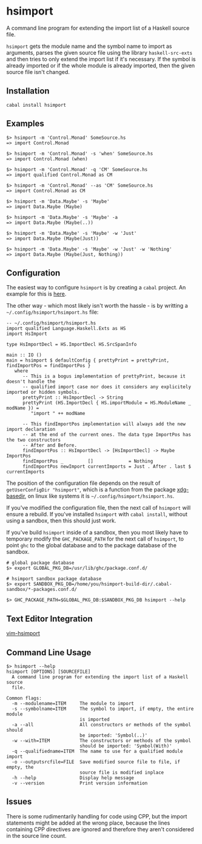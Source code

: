 hsimport
========

A command line program for extending the import list of a Haskell source file.

`hsimport` gets the module name and the symbol name to import as arguments,
parses the given source file using the library `haskell-src-exts` and then tries
to only extend the import list if it's necessary. If the symbol is already
imported or if the whole module is already imported, then the given source file
isn't changed.

Installation
------------

    cabal install hsimport

Examples
--------

    $> hsimport -m 'Control.Monad' SomeSource.hs
    => import Control.Monad

    $> hsimport -m 'Control.Monad' -s 'when' SomeSource.hs
    => import Control.Monad (when)

    $> hsimport -m 'Control.Monad' -q 'CM' SomeSource.hs
    => import qualified Control.Monad as CM

    $> hsimport -m 'Control.Monad' --as 'CM' SomeSource.hs
    => import Control.Monad as CM

    $> hsimport -m 'Data.Maybe' -s 'Maybe'
    => import Data.Maybe (Maybe)

    $> hsimport -m 'Data.Maybe' -s 'Maybe' -a
    => import Data.Maybe (Maybe(..))

    $> hsimport -m 'Data.Maybe' -s 'Maybe' -w 'Just'
    => import Data.Maybe (Maybe(Just))

    $> hsimport -m 'Data.Maybe' -s 'Maybe' -w 'Just' -w 'Nothing'
    => import Data.Maybe (Maybe(Just, Nothing))

Configuration
-------------

The easiest way to configure `hsimport` is by creating a `cabal` project.
An example for this is [here](<https://github.com/dan-t/hsimport-config>).


The other way - which most likely isn't worth the hassle - is by writting a `~/.config/hsimport/hsimport.hs` file:

    -- ~/.config/hsimport/hsimport.hs
    import qualified Language.Haskell.Exts as HS
    import HsImport

    type HsImportDecl = HS.ImportDecl HS.SrcSpanInfo

    main :: IO ()
    main = hsimport $ defaultConfig { prettyPrint = prettyPrint, findImportPos = findImportPos }
       where
          -- This is a bogus implementation of prettyPrint, because it doesn't handle the
          -- qualified import case nor does it considers any explicitely imported or hidden symbols.
          prettyPrint :: HsImportDecl -> String
          prettyPrint (HS.ImportDecl { HS.importModule = HS.ModuleName _ modName }) =
             "import " ++ modName

          -- This findImportPos implementation will always add the new import declaration
          -- at the end of the current ones. The data type ImportPos has the two constructors
          -- After and Before.
          findImportPos :: HsImportDecl -> [HsImportDecl] -> Maybe ImportPos
          findImportPos _         []             = Nothing
          findImportPos newImport currentImports = Just . After . last $ currentImports

The position of the configuration file depends on the result of `getUserConfigDir "hsimport"`,
which is a function from the package [xdg-basedir](<https://hackage.haskell.org/package/xdg-basedir>),
on linux like systems it is `~/.config/hsimport/hsimport.hs`.

If you've modified the configuration file, then the next call of `hsimport` will ensure a rebuild.
If you've installed `hsimport` with `cabal install`, without using a sandbox, then this should just work.

If you've build `hsimport` inside of a sandbox, then you most likely have to temporary modify the
`GHC_PACKAGE_PATH` for the next call of `hsimport`, to point `ghc` to the global database and
to the package database of the sandbox.

    # global package database
    $> export GLOBAL_PKG_DB=/usr/lib/ghc/package.conf.d/

    # hsimport sandbox package database
    $> export SANDBOX_PKG_DB=/home/you/hsimport-build-dir/.cabal-sandbox/*-packages.conf.d/

    $> GHC_PACKAGE_PATH=$GLOBAL_PKG_DB:$SANDBOX_PKG_DB hsimport --help

Text Editor Integration
-----------------------

[vim-hsimport](<https://github.com/dan-t/vim-hsimport>)

Command Line Usage
------------------

    $> hsimport --help
    hsimport [OPTIONS] [SOURCEFILE]
      A command line program for extending the import list of a Haskell source
      file.
    
    Common flags:
      -m --modulename=ITEM     The module to import
      -s --symbolname=ITEM     The symbol to import, if empty, the entire module
                               is imported
      -a --all                 All constructors or methods of the symbol should
                               be imported: 'Symbol(..)'
      -w --with=ITEM           The constructors or methods of the symbol
                               should be imported: 'Symbol(With)'
      -q --qualifiedname=ITEM  The name to use for a qualified module import
      -o --outputsrcfile=FILE  Save modified source file to file, if empty, the
                               source file is modified inplace
      -h --help                Display help message
      -v --version             Print version information

Issues
------

There is some rudimentarily handling for code using CPP, but the import statements
might be added at the wrong place, because the lines containing CPP directives
are ignored and therefore they aren't considered in the source line count.
